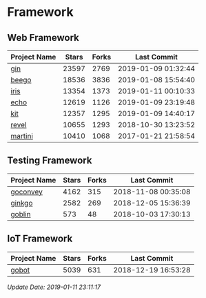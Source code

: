 # Framework

## Web Framework

| Project Name | Stars | Forks | Last Commit |
| ------------ | ----- | ----- | ----------- |
| [gin](https://github.com/gin-gonic/gin) | 23597 | 2769 | 2019-01-09 01:32:44 |
| [beego](https://github.com/astaxie/beego) | 18536 | 3836 | 2019-01-08 15:54:40 |
| [iris](https://github.com/kataras/iris) | 13354 | 1373 | 2019-01-11 00:10:33 |
| [echo](https://github.com/labstack/echo) | 12619 | 1126 | 2019-01-09 23:19:48 |
| [kit](https://github.com/go-kit/kit) | 12357 | 1295 | 2019-01-09 14:40:17 |
| [revel](https://github.com/revel/revel) | 10655 | 1293 | 2018-10-30 13:23:52 |
| [martini](https://github.com/go-martini/martini) | 10410 | 1068 | 2017-01-21 21:58:54 |

## Testing Framework

| Project Name | Stars | Forks | Last Commit |
| ------------ | ----- | ----- | ----------- |
| [goconvey](https://github.com/smartystreets/goconvey) | 4162 | 315 | 2018-11-08 00:35:08 |
| [ginkgo](https://github.com/onsi/ginkgo) | 2582 | 269 | 2018-12-05 15:36:39 |
| [goblin](https://github.com/franela/goblin) | 573 | 48 | 2018-10-03 17:30:13 |

## IoT Framework

| Project Name | Stars | Forks | Last Commit |
| ------------ | ----- | ----- | ----------- |
| [gobot](https://github.com/hybridgroup/gobot) | 5039 | 631 | 2018-12-19 16:53:28 |

*Update Date: 2019-01-11 23:11:17*